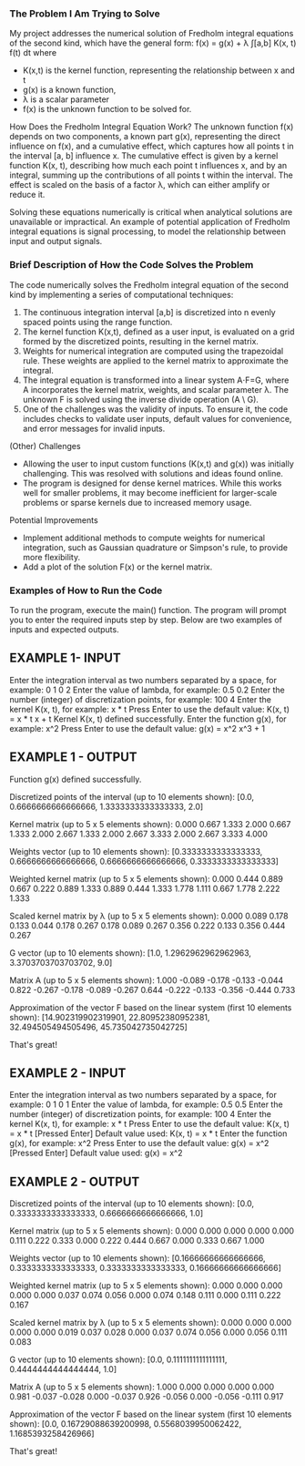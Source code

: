 ### The Problem I Am Trying to Solve

My project addresses the numerical solution of Fredholm integral equations of the second kind, which have the general form:
f(x) = g(x) + λ ∫[a,b] K(x, t) f(t) dt
where
- K(x,t) is the kernel function, representing the relationship between x and t
- g(x) is a known function,
- λ is a scalar parameter
- f(x) is the unknown function to be solved for.

How Does the Fredholm Integral Equation Work?
The unknown function f(x) depends on two components, a known part g(x), representing the direct influence on f(x), and a cumulative effect, which captures how all points t in the interval [a, b] influence x. The cumulative effect is given by a kernel function K(x, t), describing how much each point t influences x, and by an integral, summing up the contributions of all points t within the interval. The effect is scaled on the basis of a factor λ, which can either amplify or reduce it.

Solving these equations numerically is critical when analytical solutions are unavailable or impractical.
An example of potential application of Fredholm integral equations is signal processing, to model the relationship between input and output signals.


### Brief Description of How the Code Solves the Problem

The code numerically solves the Fredholm integral equation of the second kind by implementing a series of computational techniques:
1. The continuous integration interval [a,b] is discretized into n evenly spaced points using the range function.
2. The kernel function K(x,t), defined as a user input, is evaluated on a grid formed by the discretized points, resulting in the kernel matrix.
3. Weights for numerical integration are computed using the trapezoidal rule. These weights are applied to the kernel matrix to approximate the integral.
4. The integral equation is transformed into a linear system A⋅F=G, where A incorporates the kernel matrix, weights, and scalar parameter λ. The unknown F is solved using the inverse divide operation (A \ G).
5. One of the challenges was the validity of inputs. To ensure it, the code includes checks to validate user inputs, default values for convenience, and error messages for invalid inputs.

(Other) Challenges

- Allowing the user to input custom functions (K(x,t) and g(x)) was initially challenging. This was resolved with solutions and ideas found online.
- The program is designed for dense kernel matrices. While this works well for smaller problems, it may become inefficient for larger-scale problems or sparse kernels due to increased memory usage.

Potential Improvements
- Implement additional methods to compute weights for numerical integration, such as Gaussian quadrature or Simpson's rule, to provide more flexibility.
- Add a plot of the solution F(x) or the kernel matrix.


### Examples of How to Run the Code

To run the program, execute the main() function. The program will prompt you to enter the required inputs step by step. Below are two examples of inputs and expected outputs.

## EXAMPLE 1- INPUT

Enter the integration interval as two numbers separated by a space, for example: 0 1
0 2
Enter the value of lambda, for example: 0.5
0.2
Enter the number (integer) of discretization points, for example: 100
4
Enter the kernel K(x, t), for example: x * t
Press Enter to use the default value: K(x, t) = x * t
x + t
Kernel K(x, t) defined successfully.
Enter the function g(x), for example: x^2
Press Enter to use the default value: g(x) = x^2
x^3 + 1

## EXAMPLE 1 - OUTPUT

Function g(x) defined successfully.

Discretized points of the interval (up to 10 elements shown):
[0.0, 0.6666666666666666, 1.3333333333333333, 2.0]

Kernel matrix (up to 5 x 5 elements shown):
0.000  0.667  1.333  2.000
0.667  1.333  2.000  2.667
1.333  2.000  2.667  3.333
2.000  2.667  3.333  4.000

Weights vector (up to 10 elements shown):
[0.3333333333333333, 0.6666666666666666, 0.6666666666666666, 0.3333333333333333]

Weighted kernel matrix (up to 5 x 5 elements shown):
0.000  0.444  0.889  0.667
0.222  0.889  1.333  0.889
0.444  1.333  1.778  1.111
0.667  1.778  2.222  1.333

Scaled kernel matrix by λ (up to 5 x 5 elements shown):
0.000  0.089  0.178  0.133
0.044  0.178  0.267  0.178
0.089  0.267  0.356  0.222
0.133  0.356  0.444  0.267

G vector (up to 10 elements shown):
[1.0, 1.2962962962962963, 3.3703703703703702, 9.0]

Matrix A (up to 5 x 5 elements shown):
1.000  -0.089  -0.178  -0.133
-0.044  0.822  -0.267  -0.178
-0.089  -0.267  0.644  -0.222
-0.133  -0.356  -0.444  0.733

Approximation of the vector F based on the linear system (first 10 elements shown):
[14.902319902319901, 22.80952380952381, 32.494505494505496, 45.735042735042725]

That's great!

## EXAMPLE 2 - INPUT

Enter the integration interval as two numbers separated by a space, for example: 0 1
0 1
Enter the value of lambda, for example: 0.5
0.5
Enter the number (integer) of discretization points, for example: 100
4
Enter the kernel K(x, t), for example: x * t
Press Enter to use the default value: K(x, t) = x * t
[Pressed Enter]
Default value used: K(x, t) = x * t
Enter the function g(x), for example: x^2
Press Enter to use the default value: g(x) = x^2
[Pressed Enter]
Default value used: g(x) = x^2

## EXAMPLE 2 - OUTPUT

Discretized points of the interval (up to 10 elements shown):
[0.0, 0.3333333333333333, 0.6666666666666666, 1.0]

Kernel matrix (up to 5 x 5 elements shown):
0.000  0.000  0.000  0.000
0.000  0.111  0.222  0.333
0.000  0.222  0.444  0.667
0.000  0.333  0.667  1.000

Weights vector (up to 10 elements shown):
[0.16666666666666666, 0.3333333333333333, 0.3333333333333333, 0.16666666666666666]

Weighted kernel matrix (up to 5 x 5 elements shown):
0.000  0.000  0.000  0.000
0.000  0.037  0.074  0.056
0.000  0.074  0.148  0.111
0.000  0.111  0.222  0.167

Scaled kernel matrix by λ (up to 5 x 5 elements shown):
0.000  0.000  0.000  0.000
0.000  0.019  0.037  0.028
0.000  0.037  0.074  0.056
0.000  0.056  0.111  0.083

G vector (up to 10 elements shown):
[0.0, 0.1111111111111111, 0.4444444444444444, 1.0]

Matrix A (up to 5 x 5 elements shown):
1.000  0.000  0.000  0.000
0.000  0.981  -0.037  -0.028
0.000  -0.037  0.926  -0.056
0.000  -0.056  -0.111  0.917

Approximation of the vector F based on the linear system (first 10 elements shown):
[0.0, 0.16729088639200998, 0.5568039950062422, 1.1685393258426966]

That's great!

###
